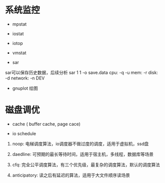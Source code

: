 # 系统监控

* mpstat

* iostat

* iotop

* vmstat

* sar

sar可以保存历史数据，后续分析
sar 1 1 -o save.data
cpu: -q -u
mem: -r
disk: -d
network: -n DEV

* gnuplot 绘图

# 磁盘调优

* cache ( buffer cache, page cace)

* io schedule

1. noop: 电梯调度算法，io调度器不做过度的调度，适用于虚拟机，ssd盘

2. daedline: 可预期的最长等待时间，适用于宿主机，多线程，数据库等场景

3. cfq: 完全公平调度算法，有三个优先级，最复杂的调度算法，默认的调度算法

4. anticipatory: 读之后有延迟的算法，适用于大文件顺序读场景
